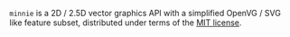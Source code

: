 `minnie` is a 2D / 2.5D vector graphics API with a simplified OpenVG / SVG like feature subset, distributed under terms of the [MIT license](https://opensource.org/license/mit).
